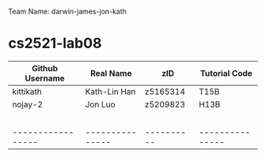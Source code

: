 Team Name: darwin-james-jon-kath

# cs2521-lab08

| Github Username |  Real Name    |   zID    | Tutorial Code |
| --------------- | ------------- | -------- | ------------- |
|     kittikath   | Kath-Lin Han  | z5165314 |    T15B       |
|     nojay-2     | Jon Luo       | z5209823 |    H13B       |
|                 |               |          |               |
|                 |               |          |               |
|                 |               |          |               |
|                 |               |          |               |
|                 |               |          |               |
|-----------------|---------------|----------|---------------|
